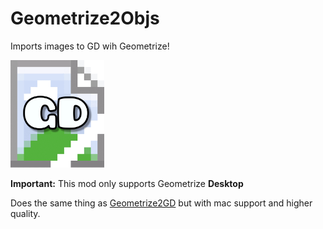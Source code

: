 # Geometrize2Objs
Imports images to GD wih Geometrize!

<img src="logo.png" width="150" />

**Important:** This mod only supports Geometrize **Desktop**

Does the same thing as [Geometrize2GD](https://github.com/ShineUA/Geometrize2GD/) but with mac support and higher quality.